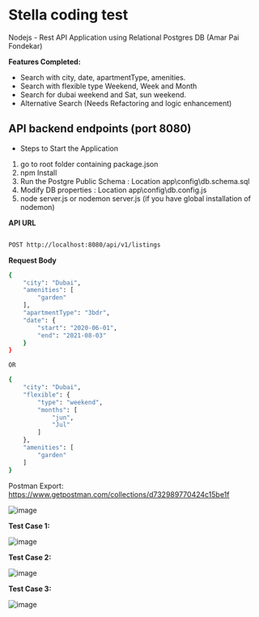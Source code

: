 # Stella coding test
Nodejs - Rest API Application using Relational Postgres DB  (Amar Pai Fondekar)


**Features Completed:**
* Search with city, date, apartmentType, amenities.
* Search with flexible type Weekend, Week and Month
* Search for dubai weekend and Sat, sun weekend.
* Alternative Search (Needs Refactoring and logic enhancement)


## API backend endpoints (port 8080)

* Steps to Start the Application
1) go to root folder containing package.json
2) npm Install
3) Run the Postgre Public Schema : Location app\config\db.schema.sql
4) Modify DB properties : Location app\config\db.config.js
5) node server.js or nodemon server.js (if you have global installation of nodemon)


**API URL**

```bash

POST http://localhost:8080/api/v1/listings

```

**Request Body**

```bash
{
    "city": "Dubai",
    "amenities": [
        "garden"
    ],
    "apartmentType": "3bdr",
    "date": {
        "start": "2020-06-01",
        "end": "2021-08-03"
    }
}

OR

{
    "city": "Dubai",
    "flexible": {
        "type": "weekend",
        "months": [
            "jun",
            "Jul"
        ]
    },
    "amenities": [
        "garden"
    ]
}

```


Postman Export: https://www.getpostman.com/collections/d732989770424c15be1f

![image](https://user-images.githubusercontent.com/10544557/126906143-4ff16a2a-78e1-4fb9-a6c3-70f1a3193ba9.png)


**Test Case 1:**

![image](https://user-images.githubusercontent.com/10544557/126906202-b00a96dc-ce72-421b-be6c-c998b19d0461.png)

**Test Case 2:** 

![image](https://user-images.githubusercontent.com/10544557/126906239-b76b88d9-c9bc-498b-a6b2-a1fb4ff8ae0d.png)

**Test Case 3:**

![image](https://user-images.githubusercontent.com/10544557/126906257-067abf55-bb68-4c7e-af3c-d9cb9d1d9032.png)


